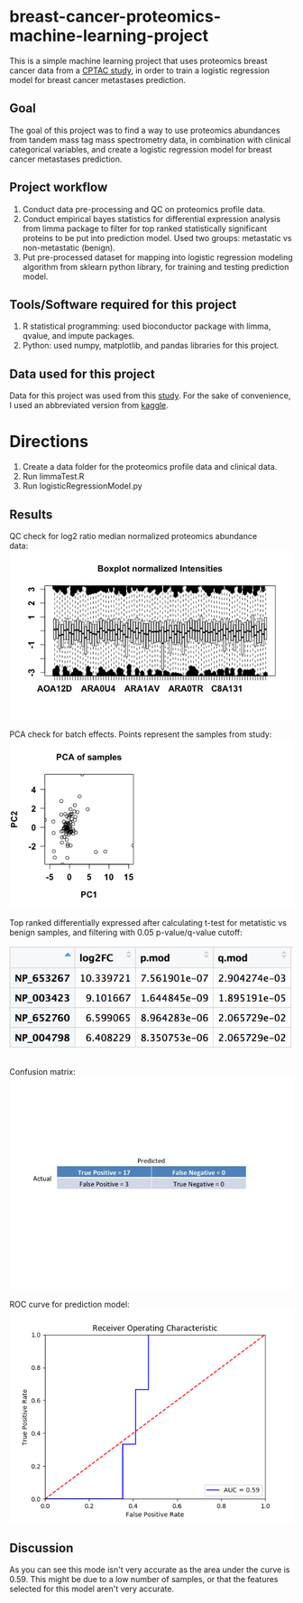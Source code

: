 # breast-cancer-proteomics-machine-learning-project

This is a simple machine learning project that uses proteomics breast cancer data from a [CPTAC study](https://www.nature.com/articles/nature18003), 
in order to train a logistic regression model for breast cancer metastases prediction. 

## Goal
The goal of this project was to find a way to use proteomics abundances from tandem mass tag mass spectrometry data, in combination with
clinical categorical variables, and create a logistic regression model for breast cancer metastases prediction. 

## Project workflow
1. Conduct data pre-processing and QC on proteomics profile data.
2. Conduct empirical bayes statistics for differential expression analysis from limma package to filter for top ranked statistically          significant proteins to be put into prediction model. Used two groups: metastatic vs non-metastatic (benign).
3. Put pre-processed dataset for mapping into logistic regression modeling algorithm from sklearn python library, for training and testing
   prediction model.

## Tools/Software required for this project
1. R statistical programming: used bioconductor package with limma, qvalue, and impute packages. 
2. Python: used numpy, matplotlib, and pandas libraries for this project.

## Data used for this project
Data for this project was used from this [study](https://www.nature.com/articles/nature18003). For the sake of convenience, I used an 
abbreviated version from [kaggle](https://www.kaggle.com/piotrgrabo/breastcancerproteomes).

# Directions
1. Create a data folder for the proteomics profile data and clinical data.
2. Run limmaTest.R
3. Run logisticRegressionModel.py

## Results
QC check for log2 ratio median normalized proteomics abundance data:&nbsp;&nbsp;&nbsp;&nbsp;&nbsp;&nbsp;&nbsp;&nbsp;
![alt text](https://github.com/wongak626/breast-cancer-proteomics-machine-learning-project/blob/master/plots/boxplotNormalizedIntensities.png)

PCA check for batch effects. Points represent the samples from study:&nbsp;&nbsp;&nbsp;&nbsp;&nbsp;&nbsp;&nbsp;&nbsp;
![alt text](https://github.com/wongak626/breast-cancer-proteomics-machine-learning-project/blob/master/plots/PCA.png)

Top ranked differentially expressed after calculating t-test for metatistic vs benign samples, and filtering with 0.05 p-value/q-value cutoff:&nbsp;&nbsp;&nbsp;&nbsp;&nbsp;&nbsp;&nbsp;&nbsp;&nbsp;&nbsp;&nbsp;&nbsp;&nbsp;&nbsp;&nbsp;&nbsp;&nbsp;&nbsp;&nbsp;
&nbsp;&nbsp;&nbsp;&nbsp;&nbsp;&nbsp;&nbsp;&nbsp;&nbsp;&nbsp;&nbsp;&nbsp;&nbsp;&nbsp;&nbsp;&nbsp;&nbsp;&nbsp;&nbsp;&nbsp;
&nbsp;&nbsp;&nbsp;&nbsp;&nbsp;&nbsp;&nbsp;&nbsp;&nbsp;&nbsp;&nbsp;&nbsp;&nbsp;&nbsp;&nbsp;&nbsp;&nbsp;&nbsp;&nbsp;&nbsp;
&nbsp; &nbsp;&nbsp;&nbsp;&nbsp;&nbsp;&nbsp;&nbsp;&nbsp;&nbsp;&nbsp;&nbsp;&nbsp;&nbsp;&nbsp;&nbsp;&nbsp;&nbsp;&nbsp;&nbsp;
&nbsp;&nbsp;&nbsp;&nbsp;&nbsp;&nbsp;&nbsp;&nbsp;&nbsp;&nbsp;&nbsp;&nbsp;&nbsp;&nbsp;&nbsp;&nbsp;&nbsp;&nbsp;&nbsp;&nbsp;
&nbsp;&nbsp;&nbsp;&nbsp;&nbsp;&nbsp;&nbsp;&nbsp;&nbsp;
![alt text](https://github.com/wongak626/breast-cancer-proteomics-machine-learning-project/blob/master/Screen%20Shot%202019-04-05%20at%207.10.57%20AM.png)
&nbsp;&nbsp;&nbsp;&nbsp;&nbsp;&nbsp;&nbsp;&nbsp;&nbsp;&nbsp;&nbsp;&nbsp;&nbsp;&nbsp;&nbsp;&nbsp;&nbsp;&nbsp;&nbsp;&nbsp;

Confusion matrix:&nbsp;&nbsp;&nbsp;&nbsp;&nbsp;&nbsp;&nbsp;&nbsp;
![alt text](https://github.com/wongak626/breast-cancer-proteomics-machine-learning-project/blob/master/plots/Slide26.jpg)
      
      
ROC curve for prediction model:&nbsp;&nbsp;&nbsp;&nbsp;&nbsp;&nbsp;
![alt text](https://github.com/wongak626/breast-cancer-proteomics-machine-learning-project/blob/master/ROC.png)


## Discussion

As you can see this mode isn't very accurate as the area under the curve is 0.59. This might be due to a low number of samples, or that the features selected for this model aren't very accurate.




